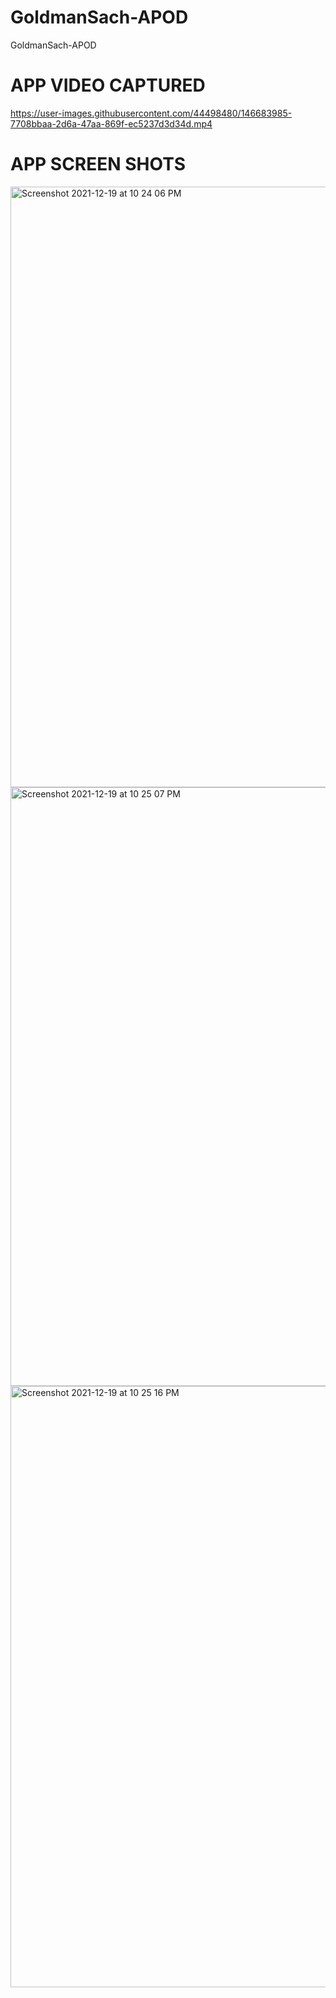 # GoldmanSach-APOD
GoldmanSach-APOD

# APP VIDEO CAPTURED

https://user-images.githubusercontent.com/44498480/146683985-7708bbaa-2d6a-47aa-869f-ec5237d3d34d.mp4


# APP SCREEN SHOTS

<img width="961" alt="Screenshot 2021-12-19 at 10 24 06 PM" src="https://user-images.githubusercontent.com/44498480/146683527-98e729d4-a843-4f02-8470-b156b1bc8079.png">

<img width="958" alt="Screenshot 2021-12-19 at 10 25 07 PM" src="https://user-images.githubusercontent.com/44498480/146683557-c3e3ee08-e766-4be9-8322-451005ef038b.png">

<img width="962" alt="Screenshot 2021-12-19 at 10 25 16 PM" src="https://user-images.githubusercontent.com/44498480/146683576-a617e4f7-f708-47af-9f61-cb5dfbfeb2a0.png">




